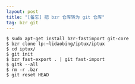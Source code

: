 ```yaml
---
layout: post
title: "[备忘] 把 bzr 仓库转为 git 仓库"
tag: bzr git
---
```


    $ sudo apt-get install bzr-fastimport git-core
    $ bzr clone lp:~lidaobing/iptux/iptux
    $ cd iptux/
    $ git init
    $ bzr fast-export . | git fast-import
    $ gitk --all
    $ rm -r .bzr
    $ git reset HEAD
